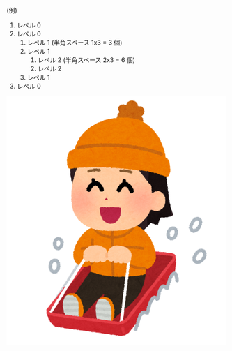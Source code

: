 (例)  

1. レペル 0
1. レペル 0
   1. レペル 1 (半角スペース 1x3 = 3 個)
   1. レペル 1
      1. レペル 2 (半角スペース 2x3 = 6 個)
      1. レペル 2
   1. レペル 1
1. レペル 0


![ほげ](./hoge.png)
